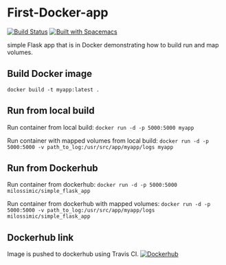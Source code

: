 # First-Docker-app


[![Build Status](https://travis-ci.org/MilosSimic/First-Docker-app.svg?branch=master)](https://travis-ci.org/MilosSimic/First-Docker-app) [![Built with Spacemacs](https://cdn.rawgit.com/syl20bnr/spacemacs/442d025779da2f62fc86c2082703697714db6514/assets/spacemacs-badge.svg)](http://spacemacs.org)

simple Flask app that is in Docker demonstrating how to build run and map volumes.


## Build Docker image
 ```docker build -t myapp:latest .```


## Run from local build
Run container from local build:
 ```docker run -d -p 5000:5000 myapp```

Run container with mapped volumes from local build:
 ```docker run -d -p 5000:5000 -v path_to_log:/usr/src/app/myapp/logs myapp```


## Run from Dockerhub
Run container from dockerhub:
 ```docker run -d -p 5000:5000 milossimic/simple_flask_app```

Run container from dockerhub with mapped volumes:
 ```docker run -d -p 5000:5000 -v path_to_log:/usr/src/app/myapp/logs milossimic/simple_flask_app```


## Dockerhub link
Image is pushed to dockerhub using Travis CI.
[![Dockerhub](https://www.docker.com/sites/default/files/Dockerized%20Apps_icon.png)](https://hub.docker.com/r/milossimic/simple_flask_app/)
